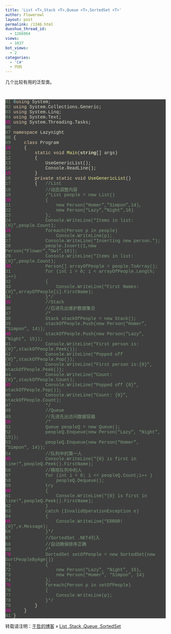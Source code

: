 ```yaml
---
title: 'List <T>,Stack <T>,Queue <T>,SortedSet <T>'
author: Flowerowl
layout: post
permalink: /1346.html
duoshuo_thread_id:
  - 1266964
views:
  - 1037
bot_views:
  - 2
categories:
  - 'C#'
  - 代码
---
```

几个比较有用的泛型类。

&nbsp;

<div style="background: #fdfdfd; color: black;">
</div>

<div class="source" style="font-family: '[object HTMLOptionElement]', Consolas, 'Lucida Console', 'Courier New'; color: #dcdccc; background-color: #3f3f3f;">
  <span style="color: #7f9f7f;">01 </span> <span style="color: #8cd0d3;">6</span><span style="color: #e3ceab;">using</span> <span style="color: #dcdccc;">System</span>;<br /> <span style="color: #7f9f7f;">02 </span> <span style="color: #e3ceab;">using</span> <span style="color: #dcdccc;">System.Collections.Generic</span>;<br /> <span style="color: #7f9f7f;">03 </span> <span style="color: #e3ceab;">using</span> <span style="color: #dcdccc;">System.Linq</span>;<br /> <span style="color: #7f9f7f;">04 </span> <span style="color: #e3ceab;">using</span> <span style="color: #dcdccc;">System.Text</span>;<br /> <span style="color: #f810b0;">05 </span> <span style="color: #e3ceab;">using</span> <span style="color: #dcdccc;">System.Threading.Tasks</span>;<br /> <span style="color: #7f9f7f;">06 </span><br /> <span style="color: #7f9f7f;">07 </span> <span style="color: #e3ceab;">namespace</span> <span style="color: #dcdccc;">Lazynight</span><br /> <span style="color: #7f9f7f;">08 </span> <span style="color: #dcdccc;">{</span><br /> <span style="color: #7f9f7f;">09 </span>     <span style="color: #e3ceab;">class</span> <span style="color: #dcdccc;">Program</span><br /> <span style="color: #f810b0;">10 </span>     <span style="color: #dcdccc;">{</span><br /> <span style="color: #7f9f7f;">11 </span>         <span style="color: #e3ceab;">static</span> <span style="color: #e3ceab;">void</span> <span style="color: #efef8f;">Main</span>(<span style="color: #dfdfbf; font-weight: bold;">string</span><span style="color: #dcdccc;">[]</span> <span style="color: #dcdccc;">args</span>)<br /> <span style="color: #7f9f7f;">12 </span>         <span style="color: #dcdccc;">{</span><br /> <span style="color: #7f9f7f;">13 </span>             <span style="color: #dcdccc;">UseGenericList</span>();<br /> <span style="color: #7f9f7f;">14 </span>             <span style="color: #dcdccc;">Console</span><span style="color: #dcdccc;">.</span><span style="color: #dcdccc;">ReadLine</span>();<br /> <span style="color: #f810b0;">15 </span>         <span style="color: #dcdccc;">}</span><br /> <span style="color: #7f9f7f;">16 </span>         <span style="color: #e3ceab;">private</span> <span style="color: #e3ceab;">static</span> <span style="color: #e3ceab;">void</span> <span style="color: #efef8f;">UseGenericList</span>()<br /> <span style="color: #7f9f7f;">17 </span>         <span style="color: #dcdccc;">{</span>   <span style="color: #7f9f7f;">//List<T></span><br /> <span style="color: #7f9f7f;">18 </span>             <span style="color: #7f9f7f;">//动态调整内容</span><br /> <span style="color: #7f9f7f;">19 </span>             <span style="color: #7f9f7f;">/*List<Person> people = new List<Person>() </span><br /> <span style="color: #f810b0;">20 </span> <span style="color: #7f9f7f;">            {</span><br /> <span style="color: #7f9f7f;">21 </span> <span style="color: #7f9f7f;">                new Person(&#8220;Homer&#8221;,&#8221;Simpon&#8221;,14),</span><br /> <span style="color: #7f9f7f;">22 </span> <span style="color: #7f9f7f;">                new Person(&#8220;Lazy&#8221;,&#8221;Night&#8221;,16)</span><br /> <span style="color: #7f9f7f;">23 </span> <span style="color: #7f9f7f;">            };</span><br /> <span style="color: #7f9f7f;">24 </span> <span style="color: #7f9f7f;">            Console.WriteLine(&#8220;Items in list:{0}&#8221;,people.Count);</span><br /> <span style="color: #f810b0;">25 </span> <span style="color: #7f9f7f;">            foreach(Person p in people)</span><br /> <span style="color: #7f9f7f;">26 </span> <span style="color: #7f9f7f;">                Console.WriteLine(p);</span><br /> <span style="color: #7f9f7f;">27 </span> <span style="color: #7f9f7f;">            Console.WriteLine(&#8220;Inserting new person.&#8221;);</span><br /> <span style="color: #7f9f7f;">28 </span> <span style="color: #7f9f7f;">            people.Insert(1,new Person(&#8220;Flower&#8221;,&#8221;Owl&#8221;,18));</span><br /> <span style="color: #7f9f7f;">29 </span> <span style="color: #7f9f7f;">            Console.WriteLine(&#8220;Items in list:{0}&#8221;,people.Count);</span><br /> <span style="color: #f810b0;">30 </span> <span style="color: #7f9f7f;">            Person[] arrayOfPeople = people.ToArray();</span><br /> <span style="color: #7f9f7f;">31 </span> <span style="color: #7f9f7f;">            for (int i = 0; i < arrayOfPeople.Length; i++)</span><br /> <span style="color: #7f9f7f;">32 </span> <span style="color: #7f9f7f;">            {</span><br /> <span style="color: #7f9f7f;">33 </span> <span style="color: #7f9f7f;">                Console.WriteLine(&#8220;First Names:{0}&#8221;,arrayOfPeople[i].FirstName);</span><br /> <span style="color: #7f9f7f;">34 </span> <span style="color: #7f9f7f;">            }*/</span><br /> <span style="color: #f810b0;">35 </span>             <span style="color: #7f9f7f;">//Stack<T></span><br /> <span style="color: #7f9f7f;">36 </span>             <span style="color: #7f9f7f;">//后进先出维护数据集合</span><br /> <span style="color: #7f9f7f;">37 </span>             <span style="color: #7f9f7f;">/*</span><br /> <span style="color: #7f9f7f;">38 </span> <span style="color: #7f9f7f;">            Stack<Person> stackOfPeople = new Stack<Person>();</span><br /> <span style="color: #7f9f7f;">39 </span> <span style="color: #7f9f7f;">            stackOfPeople.Push(new Person(&#8220;Homer&#8221;, &#8220;Simpon&#8221;, 14));</span><br /> <span style="color: #f810b0;">40 </span> <span style="color: #7f9f7f;">            stackOfPeople.Push(new Person(&#8220;Lazy&#8221;, &#8220;Night&#8221;, 15));</span><br /> <span style="color: #7f9f7f;">41 </span> <span style="color: #7f9f7f;">            Console.WriteLine(&#8220;First person is:{0}&#8221;,stackOfPeople.Peek());</span><br /> <span style="color: #7f9f7f;">42 </span> <span style="color: #7f9f7f;">            Console.WriteLine(&#8220;Popped off {0}&#8221;,stackOfPeople.Pop());</span><br /> <span style="color: #7f9f7f;">43 </span> <span style="color: #7f9f7f;">            Console.WriteLine(&#8220;First person is:{0}&#8221;, stackOfPeople.Peek());</span><br /> <span style="color: #7f9f7f;">44 </span> <span style="color: #7f9f7f;">            Console.WriteLine(&#8220;Count: {0}&#8221;,stackOfPeople.Count);</span><br /> <span style="color: #f810b0;">45 </span> <span style="color: #7f9f7f;">            Console.WriteLine(&#8220;Popped off {0}&#8221;, stackOfPeople.Pop());</span><br /> <span style="color: #7f9f7f;">46 </span> <span style="color: #7f9f7f;">            Console.WriteLine(&#8220;Count: {0}&#8221;, stackOfPeople.Count);</span><br /> <span style="color: #7f9f7f;">47 </span> <span style="color: #7f9f7f;">            */</span><br /> <span style="color: #7f9f7f;">48 </span>             <span style="color: #7f9f7f;">//Queue<T></span><br /> <span style="color: #7f9f7f;">49 </span>             <span style="color: #7f9f7f;">//先进先出访问数据容器</span><br /> <span style="color: #f810b0;">50 </span>             <span style="color: #7f9f7f;">/*</span><br /> <span style="color: #7f9f7f;">51 </span> <span style="color: #7f9f7f;">            Queue<Person> peopleQ = new Queue<Person>();</span><br /> <span style="color: #7f9f7f;">52 </span> <span style="color: #7f9f7f;">            peopleQ.Enqueue(new Person(&#8220;Lazy&#8221;, &#8220;Night&#8221;, 15));</span><br /> <span style="color: #7f9f7f;">53 </span> <span style="color: #7f9f7f;">            peopleQ.Enqueue(new Person(&#8220;Homer&#8221;, &#8220;Simpon&#8221;, 14));</span><br /> <span style="color: #7f9f7f;">54 </span> <span style="color: #7f9f7f;">            //队列中的第一人</span><br /> <span style="color: #f810b0;">55 </span> <span style="color: #7f9f7f;">            Console.WriteLine(&#8220;{0} is first in line!&#8221;,peopleQ.Peek().FirstName);</span><br /> <span style="color: #7f9f7f;">56 </span> <span style="color: #7f9f7f;">            //移除队列中的人</span><br /> <span style="color: #7f9f7f;">57 </span> <span style="color: #7f9f7f;">            for (int i = 0; i <= peopleQ.Count;i++ )</span><br /> <span style="color: #7f9f7f;">58 </span> <span style="color: #7f9f7f;">                peopleQ.Dequeue();</span><br /> <span style="color: #7f9f7f;">59 </span> <span style="color: #7f9f7f;">            try</span><br /> <span style="color: #f810b0;">60 </span> <span style="color: #7f9f7f;">            {</span><br /> <span style="color: #7f9f7f;">61 </span> <span style="color: #7f9f7f;">                Console.WriteLine(&#8220;{0} is first in line!&#8221;,peopleQ.Peek().FirstName);</span><br /> <span style="color: #7f9f7f;">62 </span> <span style="color: #7f9f7f;">            }</span><br /> <span style="color: #7f9f7f;">63 </span> <span style="color: #7f9f7f;">            catch (InvalidOperationException e)</span><br /> <span style="color: #7f9f7f;">64 </span> <span style="color: #7f9f7f;">            {</span><br /> <span style="color: #f810b0;">65 </span> <span style="color: #7f9f7f;">                Console.WriteLine(&#8220;ERROR! {0}&#8221;,e.Message);</span><br /> <span style="color: #7f9f7f;">66 </span> <span style="color: #7f9f7f;">            }*/</span><br /> <span style="color: #7f9f7f;">67 </span>             <span style="color: #7f9f7f;">//SortedSet<T> .NET4引入</span><br /> <span style="color: #7f9f7f;">68 </span>             <span style="color: #7f9f7f;">//自动确保排序正确</span><br /> <span style="color: #7f9f7f;">69 </span>             <span style="color: #7f9f7f;">/*</span><br /> <span style="color: #f810b0;">70 </span> <span style="color: #7f9f7f;">            SortedSet<Person> setOfPeople = new SortedSet<Person>(new SortPeopleByAge())</span><br /> <span style="color: #7f9f7f;">71 </span> <span style="color: #7f9f7f;">            {</span><br /> <span style="color: #7f9f7f;">72 </span> <span style="color: #7f9f7f;">                new Person(&#8220;Lazy&#8221;, &#8220;Night&#8221;, 15),</span><br /> <span style="color: #7f9f7f;">73 </span> <span style="color: #7f9f7f;">                new Person(&#8220;Homer&#8221;, &#8220;Simpon&#8221;, 14)</span><br /> <span style="color: #7f9f7f;">74 </span> <span style="color: #7f9f7f;">            };</span><br /> <span style="color: #f810b0;">75 </span> <span style="color: #7f9f7f;">            foreach(Person p in setOfPeople)</span><br /> <span style="color: #7f9f7f;">76 </span> <span style="color: #7f9f7f;">            {</span><br /> <span style="color: #7f9f7f;">77 </span> <span style="color: #7f9f7f;">                Console.WriteLine(p);</span><br /> <span style="color: #7f9f7f;">78 </span> <span style="color: #7f9f7f;">            }*/</span><br /> <span style="color: #7f9f7f;">79 </span>         <span style="color: #dcdccc;">}</span><br /> <span style="color: #f810b0;">80 </span>     <span style="color: #dcdccc;">}</span><br /> <span style="color: #7f9f7f;">81 </span> <span style="color: #dcdccc;">}</span>
</div>

转载请注明：[于哲的博客][1] &raquo; [List <T>,Stack <T>,Queue <T>,SortedSet <T>][2]

 [1]: http://localhost/wordpress
 [2]: http://localhost/wordpress/1346.html